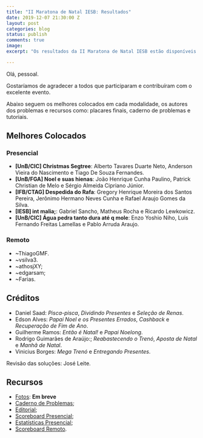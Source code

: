 ```yaml
---
title: "II Maratona de Natal IESB: Resultados"
date: 2019-12-07 21:30:00 Z
layout: post
categories: blog
status: publish
comments: true
image:
excerpt: "Os resultados da II Maratona de Natal IESB estão disponíveis."

---
```

Olá, pessoal.

Gostaríamos de agradecer a todos que participaram e contribuíram com o excelente evento.

Abaixo seguem os melhores colocados em cada modalidade, os autores dos problemas e recursos como: placares finais, caderno de problemas e tutoriais.

## Melhores Colocados

### Presencial

- **[UnB/CIC] Christmas Segtree**: Alberto Tavares Duarte Neto, Anderson Vieira do Nascimento e Tiago De Souza Fernandes.
- **[UnB/FGA] Noel e suas hienas**: João Henrique Cunha Paulino, Patrick Christian de Melo e Sérgio Almeida Cipriano Júnior.
- **[IFB/CTAG] Despedida do Rafa**: Gregory Henrique Moreira dos Santos Pereira, Jerônimo Hermano Neves Cunha  e Rafael Araujo Gomes da Silva.
- **[IESB] int malia;**: Gabriel Sancho, Matheus Rocha e Ricardo Lewkowicz.
- **[UnB/CIC] Água pedra tanto dura até q mole**: Enzo Yoshio Niho, Luis Fernando Freitas Lamellas e Pablo Arruda Araujo.

### Remoto

- ~ThiagoGMF.
- ~vsilva3.
- ~athosjXY;
- ~edgarsam;
- ~Farias.

## Créditos

- Daniel Saad: *Pisca-pisca*, *Dividindo Presentes* e *Seleção de Renas*.
- Edson Alves: *Papai Noel e os Presentes Errados*, *Cashback* e *Recuperação de Fim de Ano*.
- Guilherme Ramos: *Então é Natal!* e *Papai Noelong*.
- Rodrigo Guimarães de Araújo:; *Reabastecendo o Trenó*,  *Aposta de Natal* e *Manhã de Natal*. 
- Vinicius Borges: *Mega Trenó* e *Entregando Presentes*.

Revisão das soluções: José Leite.


## Recursos 

- [Fotos](): **Em breve**
- [Caderno de Problemas]({{site.url}}/assets/2-mdp-natal-iesb/Maratona.pdf);
- [Editorial]({{site.url}}/assets/2-mdp-natal-iesb/Tutoriais.pdf);
- [Scoreboard Presencial]({{site.url}}/assets/2-mdp-natal-iesb/scoreboard-presencial.pdf); 
- [Estatísticas Presencial]({{site.url}}/assets/2-mdp-natal-iesb/statistics.pdf); 
- [Scoreboard Remoto]({{site.url}}/assets/2-mdp-natal-iesb/scoreboard-remoto.pdf).